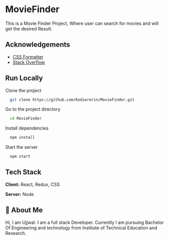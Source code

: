 
# MovieFinder

This is a Movie Finder Project, Where user can search for movies and will get the desired Result.


## Acknowledgements

 - [CSS Formatter](https://www.cleancss.com/css-beautify/)
 - [Stack Overflow](https://stackoverflow.com/)
## Run Locally

Clone the project

```bash
  git clone https://github.com/Kodiererin/MovieFinder.git
```

Go to the project directory

```bash
  cd MovieFinder
```

Install dependencies

```bash
  npm install
```

Start the server

```bash
  npm start
```


## Tech Stack

**Client:** React, Redux, CSS

**Server:** Node


## 🚀 About Me
Hi, I am Ujjwal. I am a full stack Developer.
Currently I am pursuing Bachelor Of Engineering and technology from Institute of Technical Education and Research.

